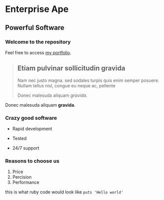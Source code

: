 Enterprise Ape
==============

Powerful Software
------------------

### Welcome to the repository

Feel free to access [my portfolio]().

> ## Etiam pulvinar sollicitudin gravida
>
>Nam nec justo magna. sed sodales turpis quis enim semper posuere. Nullam tellus nisl, congue eu neque ac, pellente
>
>Donec malesuda aliquam *gravida*.

Donec malesuda aliquam **gravida**.

### Crazy good software
* Rapid development
+ Tested
- 24/7 support


### Reasons to choose us
1. Price
2. Percision
3. Performance

this is what ruby code would look like `puts 'Hello world'`